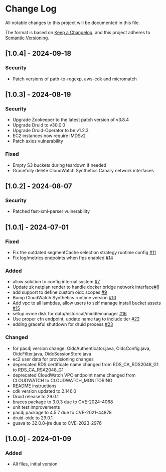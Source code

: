 # Change Log

All notable changes to this project will be documented in this file.

The format is based on [Keep a Changelog](https://keepachangelog.com/en/1.0.0/),
and this project adheres to [Semantic Versioning](https://semver.org/spec/v2.0.0.html).

## [1.0.4] - 2024-09-18

### Security

- Patch versions of path-to-regexp, aws-cdk and micromatch

## [1.0.3] - 2024-08-19

### Security

- Upgrade Zookeeper to the latest patch version of v3.8.4
- Upgrade Druid to v30.0.0
- Upgrade Druid-Operator to be v1.2.3
- EC2 instances now require IMDSv2
- Patch axios vulnerability

### Fixed

- Empty S3 buckets during teardown if needed
- Gracefully delete CloudWatch Synthetics Canary network interfaces

## [1.0.2] - 2024-08-07

### Security

- Patched fast-xml-parser vulnerability

## [1.0.1] - 2024-07-01

### Fixed

- Fix the outdated segmentCache selection strategy runtime config [#11](https://github.com/aws-solutions/scalable-analytics-using-apache-druid-on-aws/pull/11)
- Fix log/metrics endpoints when fips enabled [#14](https://github.com/aws-solutions/scalable-analytics-using-apache-druid-on-aws/pull/14)

### Added

- allow solution to config internal system [#7](https://github.com/aws-solutions/scalable-analytics-using-apache-druid-on-aws/pull/7)
- Update zk netplan render to handle docker bridge network interface[#8](https://github.com/aws-solutions/scalable-analytics-using-apache-druid-on-aws/pull/8)
- add support to define custom oidc scopes [#9](https://github.com/aws-solutions/scalable-analytics-using-apache-druid-on-aws/pull/9)
- Bump CloudWatch Synthetics runtime version [#10](https://github.com/aws-solutions/scalable-analytics-using-apache-druid-on-aws/pull/10)
- Add vpc to all lambdas, allow users to self manage install bucket assets [#15](https://github.com/aws-solutions/scalable-analytics-using-apache-druid-on-aws/pull/15)
- setup nvme disk for data/historical/middlemanager [#16](https://github.com/aws-solutions/scalable-analytics-using-apache-druid-on-aws/pull/16)
- Use proper cfn endpoint, update name tag to include tier [#22](https://github.com/aws-solutions/scalable-analytics-using-apache-druid-on-aws/pull/22)
- adding graceful shutdown for druid process [#23](https://github.com/aws-solutions/scalable-analytics-using-apache-druid-on-aws/pull/23)

### Changed

- for pac4j version change: OidcAuthenticator.java, OidcConfig.java, OidcFilter.java, OidcSessionStore.java
- ec2 user data for provisioning changes
- deprecated RDS certificate name changed from RDS_CA_RDS2048_G1 to RDS_CA_RSA2048_G1
- deprecated CloudWatch VPC endpoint name changed from CLOUDWATCH to CLOUDWATCH_MONITORING
- README instructions
- cdk version updated to 2.146.0
- Druid release to 29.0.1
- braces package to 3.0.3 due to CVE-2024-4068
- unit test improvements
- pac4j package to 4.5.7 due to CVE-2021-44878
- druid-oidc to 29.0.1
- guava to 32.0.0-jre due to CVE-2023-2976

## [1.0.0] - 2024-01-09

### Added

- All files, initial version
